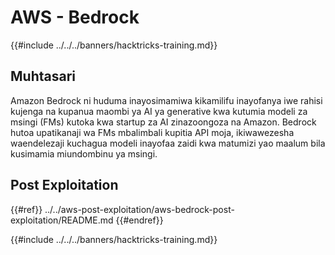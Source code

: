 # AWS - Bedrock

{{#include ../../../banners/hacktricks-training.md}}

## Muhtasari

Amazon Bedrock ni huduma inayosimamiwa kikamilifu inayofanya iwe rahisi kujenga na kupanua maombi ya AI ya generative kwa kutumia modeli za msingi (FMs) kutoka kwa startup za AI zinazoongoza na Amazon. Bedrock hutoa upatikanaji wa FMs mbalimbali kupitia API moja, ikiwawezesha waendelezaji kuchagua modeli inayofaa zaidi kwa matumizi yao maalum bila kusimamia miundombinu ya msingi.

## Post Exploitation

{{#ref}}
../../aws-post-exploitation/aws-bedrock-post-exploitation/README.md
{{#endref}}

{{#include ../../../banners/hacktricks-training.md}}
